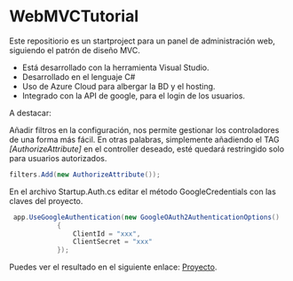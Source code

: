 # WebMVCTutorial

Este repositiorio es un startproject para un panel de administración web, siguiendo el patrón de diseño MVC.
- Está desarrollado con la herramienta Visual Studio.
- Desarrollado en el lenguaje C#
- Uso de Azure Cloud para albergar la BD y el hosting.
- Integrado con la API de google, para el login de los usuarios.

A destacar:

Añadir filtros en la configuración, nos permite gestionar los controladores de una forma más fácil. En otras palabras, simplemente añadiendo el TAG _[AuthorizeAttribute]_ en el controller deseado, esté quedará restringido solo para usuarios autorizados.
```c#
filters.Add(new AuthorizeAttribute());
```

En el archivo Startup.Auth.cs editar el método GoogleCredentials con las claves del proyecto.
```c#
 app.UseGoogleAuthentication(new GoogleOAuth2AuthenticationOptions()
            {
                ClientId = "xxx",
                ClientSecret = "xxx"
            });
```

Puedes ver el resultado en el siguiente enlace: [Proyecto](https://mvctutorialandresm.azurewebsites.net/).
